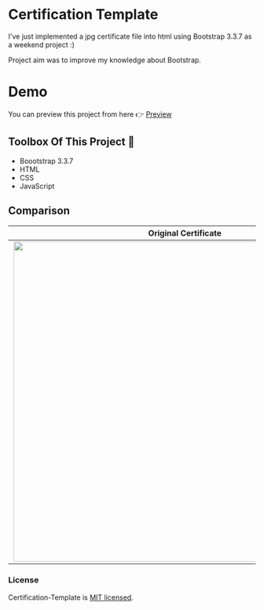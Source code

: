 <h1>Certification Template</h1>

<p>I've just implemented a jpg certificate file into html using Bootstrap 3.3.7 as a weekend project :)</p>
<p>Project aim was to improve my knowledge about Bootstrap.</p>

# Demo
<p>You can preview this project from here 👉 <a href="https://certification-template.now.sh/" target="_blank">Preview</a>

## Toolbox Of This Project 🧰 

- Boootstrap 3.3.7
- HTML
- CSS
- JavaScript

## Comparison

| Original Certificate  | Bootstrap Certificate |
| ------------- | ------------- |
| <img align="right" width=700 height=650 src="https://github.com/SafaElmali/CertificationTemplate/blob/master/img/original_certificate.jpg">  | <img align="left" width=700 height=650 src="https://github.com/SafaElmali/CertificationTemplate/blob/master/img/bootstrap_img.png">  |

### License

Certification-Template is [MIT licensed](./LICENSE).
